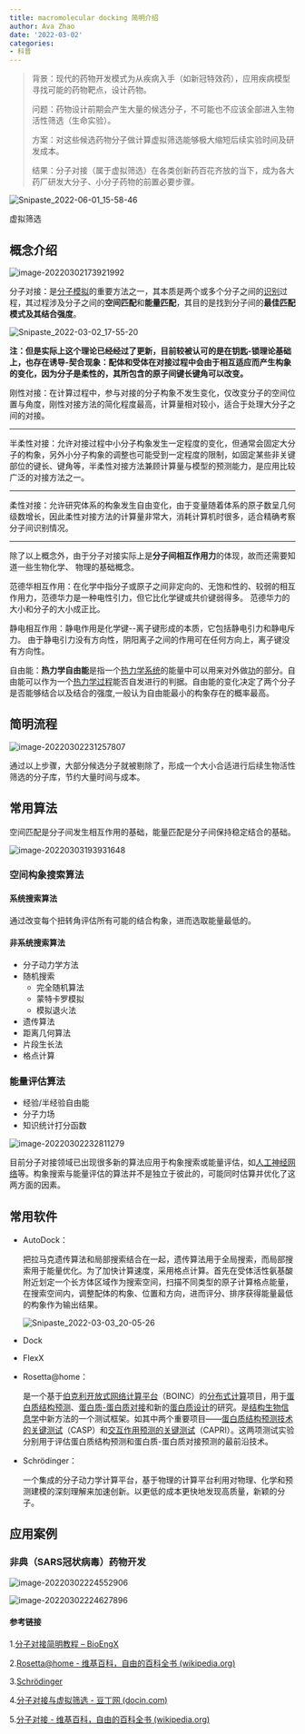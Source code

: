 ```yaml
---
title: macromolecular docking 简明介绍
author: Ava Zhao
date: '2022-03-02'
categories:
- 科普
---
```


>背景：现代的药物开发模式为从疾病入手（如新冠特效药），应用疾病模型寻找可能的药物靶点，设计药物。
>
>问题：药物设计前期会产生大量的候选分子，不可能也不应该全部进入生物活性筛选（生命实验）。
>
>方案：对这些候选药物分子做计算虚拟筛选能够极大缩短后续实验时间及研发成本。
>
>结果：分子对接（属于虚拟筛选）在各类创新药百花齐放的当下，成为各大药厂研发大分子、小分子药物的前置必要步骤。

![Snipaste_2022-06-01_15-58-46](https://cdn.jsdelivr.net/gh/ZWanBing/blogImage@main/img/Snipaste_2022-06-01_15-58-46.jpg)

虚拟筛选


## 概念介绍

![image-20220302173921992](https://cdn.jsdelivr.net/gh/ZWanBing/blogImage@main/img/image-20220302173921992.png)

分子对接：是[分子模拟](https://zh.wikipedia.org/wiki/分子模擬)的重要方法之一，其本质是两个或多个分子之间的[识别](https://zh.wikipedia.org/wiki/分子识别)过程，其过程涉及分子之间的**空间匹配**和**能量匹配**，其目的是找到分子间的**最佳匹配模式及其结合强度**。

![Snipaste_2022-03-02_17-55-20](https://cdn.jsdelivr.net/gh/ZWanBing/blogImage@main/img/Snipaste_2022-03-02_17-55-20.png)

**注：但是实际上这个理论已经经过了更新，目前较被认可的是在钥匙-锁理论基础上，也存在诱导-契合现象：配体和受体在对接过程中会由于相互适应而产生构象的变化，因为分子是柔性的，其所包含的原子间键长键角可以改变。**

刚性对接：在计算过程中，参与对接的分子构象不发生变化，仅改变分子的空间位置与角度，刚性对接方法的简化程度最高，计算量相对较小，适合于处理大分子之间的对接。

-------------

半柔性对接：允许对接过程中小分子构象发生一定程度的变化，但通常会固定大分子的构象，另外小分子构象的调整也可能受到一定程度的限制，如固定某些非关键部位的键长、键角等，半柔性对接方法兼顾计算量与模型的预测能力，是应用比较广泛的对接方法之一。

------------------------

柔性对接：允许研究体系的构象发生自由变化，由于变量随着体系的原子数呈几何级数增长，因此柔性对接方法的计算量非常大，消耗计算机时很多，适合精确考察分子间识别情况。

----------------------------

除了以上概念外，由于分子对接实际上是**分子间相互作用力**的体现，故而还需要知道一些生物化学、 物理的基础概念。

范德华相互作用：在化学中指分子或原子之间非定向的、无饱和性的、较弱的相互作用力，范德华力是一种电性引力，但它比化学键或共价键弱得多。 范德华力的大小和分子的大小成正比。

静电相互作用：静电作用是化学键--离子键形成的本质，它包括静电引力和静电斥力。 由于静电引力没有方向性，阴阳离子之间的作用可在任何方向上，离子键没有方向性。

自由能：**热力学自由能**是指一个[热力学系统](https://zh.wikipedia.org/wiki/热力学系统)的能量中可以用来对外做[功](https://zh.wikipedia.org/wiki/功)的部分。自由能可以作为一个[热力学过程](https://zh.wikipedia.org/wiki/热力学过程)能否自发进行的判据。自由能的变化决定了两个分子是否能够结合以及结合的强度,一般认为自由能最小的构象存在的概率最高。

## 简明流程

![image-20220302231257807](https://cdn.jsdelivr.net/gh/ZWanBing/blogImage@main/img/image-20220302231257807.png)

通过以上步骤，大部分候选分子就被剔除了，形成一个大小合适进行后续生物活性筛选的分子库，节约大量时间与成本。

## 常用算法

空间匹配是分子间发生相互作用的基础，能量匹配是分子间保持稳定结合的基础。

![image-20220303193931648](https://cdn.jsdelivr.net/gh/ZWanBing/blogImage@main/img/image-20220303193931648.png)

### 空间构象搜索算法

#### 系统搜索算法

通过改变每个扭转角评估所有可能的结合构象，进而选取能量最低的。

#### 非系统搜索算法

- 分子动力学方法
- 随机搜索
  - 完全随机算法
  - 蒙特卡罗模拟
  - 模拟退火法
- 遗传算法
- 距离几何算法
- 片段生长法
- 格点计算

### 能量评估算法

- 经验/半经验自由能
- 分子力场
- 知识统计打分函数

![image-20220302232811279](https://cdn.jsdelivr.net/gh/ZWanBing/blogImage@main/img/image-20220302232811279.png)

目前分子对接领域已出现很多新的算法应用于构象搜索或能量评估，如[人工神经网络](https://zh.wikipedia.org/wiki/人工神经网络)等。构象搜索与能量评估的算法并不是独立于彼此的，可能同时估算并优化了这两方面的因素。

## 常用软件

- AutoDock：

  把拉马克遗传算法和局部搜索结合在一起，遗传算法用于全局搜索，而局部搜索用于能量优化。为了加快计算速度，采用格点计算。首先在受体活性氨基酸附近划定一个长方体区域作为搜索空间，扫描不同类型的原子计算格点能量，在搜索空间内，调整配体的构象、位置和方向，进而评分、排序获得能量最低的构象作为输出结果。

  ![Snipaste_2022-03-03_20-05-26](https://cdn.jsdelivr.net/gh/ZWanBing/blogImage@main/img/Snipaste_2022-03-03_20-05-26.png)

- Dock

- FlexX

- Rosetta@home：

  是一个基于[伯克利开放式网络计算平台](https://zh.wikipedia.org/wiki/伯克利开放式网络计算平台)（BOINC）的[分布式计算](https://zh.wikipedia.org/wiki/分布式计算)项目，用于[蛋白质结构预测](https://zh.wikipedia.org/wiki/蛋白质结构预测)、[蛋白质-蛋白质对接](https://zh.wikipedia.org/wiki/蛋白质-蛋白质对接)和新的[蛋白质设计](https://zh.wikipedia.org/w/index.php?title=蛋白质设计&action=edit&redlink=1)的研究。是[结构生物信息学](https://zh.wikipedia.org/wiki/生物信息学)中新方法的一个测试框架。如其中两个重要项目——[蛋白质结构预测技术的关键测试](https://zh.wikipedia.org/wiki/蛋白质结构预测技术的关键测试)（CASP）和[交互作用预测的关键测试](https://zh.wikipedia.org/w/index.php?title=交互作用预测的关键测试&action=edit&redlink=1)（CAPRI）。这两项测试实验分别用于评估蛋白质结构预测和蛋白质-蛋白质对接预测的最前沿技术。

- Schrödinger：

  一个集成的分子动力学计算平台，基于物理的计算平台利用对物理、化学和预测建模的深刻理解来加速创新。以更低的成本更快地发现高质量，新颖的分子。

## 应用案例

### 非典（SARS冠状病毒）药物开发

![image-20220302224552906](https://cdn.jsdelivr.net/gh/ZWanBing/blogImage@main/img/image-20220302224552906.png)

![image-20220302224627896](https://cdn.jsdelivr.net/gh/ZWanBing/blogImage@main/img/image-20220302224627896.png)

#### 参考链接

1.[分子对接简明教程 – BioEngX](http://www.bioengx.com/molecular-docking-tutorial/)

2.[Rosetta@home - 维基百科，自由的百科全书 (wikipedia.org)](https://zh.wikipedia.org/wiki/Rosetta@home)

3.[Schrödinger](https://www.schrodinger.com/)

4.[分子对接与虚拟筛选 - 豆丁网 (docin.com)](https://www.docin.com/p-2095138737.html)

5.[分子对接 - 维基百科，自由的百科全书 (wikipedia.org)](https://zh.wikipedia.org/wiki/分子对接)
